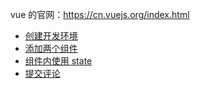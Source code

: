 vue 的官网：https://cn.vuejs.org/index.html

- [创建开发环境](1-env)
- [添加两个组件](2-comp)
- [组件内使用 state](3-state)
- [提交评论](4-form)
